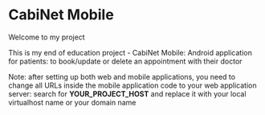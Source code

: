 CabiNet Mobile
========================

Welcome to my project

This is my end of education project - CabiNet Mobile: Android application for patients: to book/update or delete an appointment with their doctor

Note: after setting up both web and mobile applications, you need to change all URLs inside the mobile application code to your web application server: search for **YOUR_PROJECT_HOST** and replace it with your local virtualhost name or your domain name
